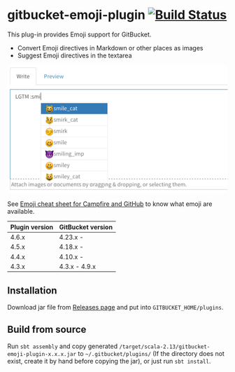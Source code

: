 # gitbucket-emoji-plugin [![Build Status](https://travis-ci.org/gitbucket/gitbucket-emoji-plugin.svg?branch=master)](https://travis-ci.org/gitbucket/gitbucket-emoji-plugin)

This plug-in provides Emoji support for GitBucket.

- Convert Emoji directives in Markdown or other places as images
- Suggest Emoji directives in the textarea

![Completion Emoji in textarea](emoji.png)

See [Emoji cheat sheet for Campfire and GitHub](https://www.webpagefx.com/tools/emoji-cheat-sheet/) to know what emoji are available.

Plugin version | GitBucket version
:--------------|:--------------------
4.6.x          | 4.23.x -
4.5.x          | 4.18.x -
4.4.x          | 4.10.x -
4.3.x          | 4.3.x - 4.9.x

## Installation

Download jar file from [Releases page](https://github.com/gitbucket/gitbucket-emoji-plugin/releases) and put into `GITBUCKET_HOME/plugins`.

## Build from source

Run `sbt assembly` and copy generated `/target/scala-2.13/gitbucket-emoji-plugin-x.x.x.jar` to `~/.gitbucket/plugins/` (If the directory does not exist, create it by hand before copying the jar), or just run `sbt install`.
